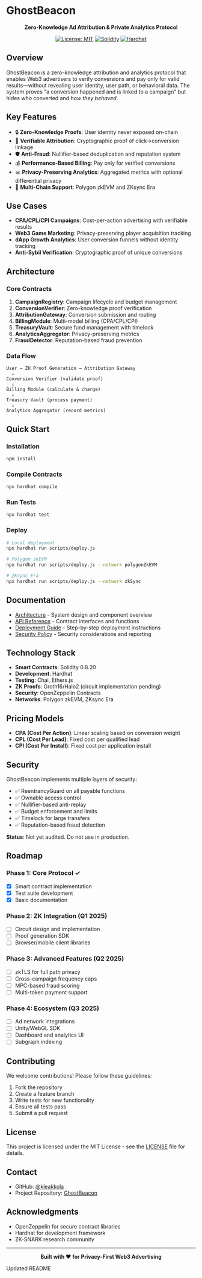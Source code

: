 # GhostBeacon

<div align="center">

**Zero-Knowledge Ad Attribution & Private Analytics Protocol**

[![License: MIT](https://img.shields.io/badge/License-MIT-yellow.svg)](https://opensource.org/licenses/MIT)
[![Solidity](https://img.shields.io/badge/Solidity-0.8.20-blue)](https://soliditylang.org/)
[![Hardhat](https://img.shields.io/badge/Built%20with-Hardhat-yellow)](https://hardhat.org/)

</div>

## Overview

GhostBeacon is a zero-knowledge attribution and analytics protocol that enables Web3 advertisers to verify conversions and pay only for valid results—without revealing user identity, user path, or behavioral data. The system proves "a conversion happened and is linked to a campaign" but hides *who* converted and *how they behaved*.

## Key Features

- 🔒 **Zero-Knowledge Proofs**: User identity never exposed on-chain
- 🎯 **Verifiable Attribution**: Cryptographic proof of click→conversion linkage
- 🛡️ **Anti-Fraud**: Nullifier-based deduplication and reputation system
- 💰 **Performance-Based Billing**: Pay only for verified conversions
- 📊 **Privacy-Preserving Analytics**: Aggregated metrics with optional differential privacy
- 🔗 **Multi-Chain Support**: Polygon zkEVM and ZKsync Era

## Use Cases

- **CPA/CPL/CPI Campaigns**: Cost-per-action advertising with verifiable results
- **Web3 Game Marketing**: Privacy-preserving player acquisition tracking
- **dApp Growth Analytics**: User conversion funnels without identity tracking
- **Anti-Sybil Verification**: Cryptographic proof of unique conversions

## Architecture

### Core Contracts

1. **CampaignRegistry**: Campaign lifecycle and budget management
2. **ConversionVerifier**: Zero-knowledge proof verification
3. **AttributionGateway**: Conversion submission and routing
4. **BillingModule**: Multi-model billing (CPA/CPL/CPI)
5. **TreasuryVault**: Secure fund management with timelock
6. **AnalyticsAggregator**: Privacy-preserving metrics
7. **FraudDetector**: Reputation-based fraud prevention

### Data Flow

```
User → ZK Proof Generation → Attribution Gateway
  ↓
Conversion Verifier (validate proof)
  ↓
Billing Module (calculate & charge)
  ↓
Treasury Vault (process payment)
  ↓
Analytics Aggregator (record metrics)
```

## Quick Start

### Installation

```bash
npm install
```

### Compile Contracts

```bash
npx hardhat compile
```

### Run Tests

```bash
npx hardhat test
```

### Deploy

```bash
# Local deployment
npx hardhat run scripts/deploy.js

# Polygon zkEVM
npx hardhat run scripts/deploy.js --network polygonZkEVM

# ZKsync Era
npx hardhat run scripts/deploy.js --network zkSync
```

## Documentation

- [Architecture](docs/ARCHITECTURE.md) - System design and component overview
- [API Reference](docs/API.md) - Contract interfaces and functions
- [Deployment Guide](docs/DEPLOYMENT.md) - Step-by-step deployment instructions
- [Security Policy](docs/SECURITY.md) - Security considerations and reporting

## Technology Stack

- **Smart Contracts**: Solidity 0.8.20
- **Development**: Hardhat
- **Testing**: Chai, Ethers.js
- **ZK Proofs**: Groth16/Halo2 (circuit implementation pending)
- **Security**: OpenZeppelin Contracts
- **Networks**: Polygon zkEVM, ZKsync Era

## Pricing Models

- **CPA (Cost Per Action)**: Linear scaling based on conversion weight
- **CPL (Cost Per Lead)**: Fixed cost per qualified lead
- **CPI (Cost Per Install)**: Fixed cost per application install

## Security

GhostBeacon implements multiple layers of security:

- ✅ ReentrancyGuard on all payable functions
- ✅ Ownable access control
- ✅ Nullifier-based anti-replay
- ✅ Budget enforcement and limits
- ✅ Timelock for large transfers
- ✅ Reputation-based fraud detection

**Status**: Not yet audited. Do not use in production.

## Roadmap

### Phase 1: Core Protocol ✓
- [x] Smart contract implementation
- [x] Test suite development
- [x] Basic documentation

### Phase 2: ZK Integration (Q1 2025)
- [ ] Circuit design and implementation
- [ ] Proof generation SDK
- [ ] Browser/mobile client libraries

### Phase 3: Advanced Features (Q2 2025)
- [ ] zkTLS for full path privacy
- [ ] Cross-campaign frequency caps
- [ ] MPC-based fraud scoring
- [ ] Multi-token payment support

### Phase 4: Ecosystem (Q3 2025)
- [ ] Ad network integrations
- [ ] Unity/WebGL SDK
- [ ] Dashboard and analytics UI
- [ ] Subgraph indexing

## Contributing

We welcome contributions! Please follow these guidelines:

1. Fork the repository
2. Create a feature branch
3. Write tests for new functionality
4. Ensure all tests pass
5. Submit a pull request

## License

This project is licensed under the MIT License - see the [LICENSE](LICENSE) file for details.

## Contact

- GitHub: [@kleakkola](https://github.com/kleakkola)
- Project Repository: [GhostBeacon](https://github.com/kleakkola/GhostBeacon)

## Acknowledgments

- OpenZeppelin for secure contract libraries
- Hardhat for development framework
- ZK-SNARK research community

---

<div align="center">

**Built with ❤️ for Privacy-First Web3 Advertising**

</div>
Updated README
